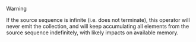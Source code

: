 > [!Warning]
> If the source sequence is infinite (i.e. does not terminate), this operator will never emit the collection, and will keep accumulating all elements from the source sequence indefinitely, with likely impacts on available memory.